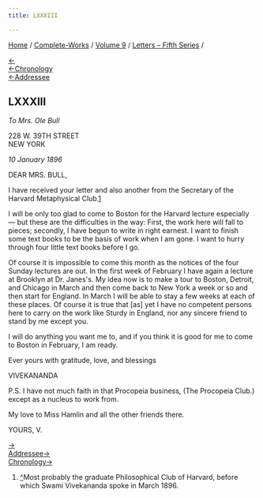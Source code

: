 ```yaml
---
title: LXXXIII

---
```

<div>

[Home](../../../index.htm) / [Complete-Works](../../complete_works.htm)
/ [Volume 9](../volume_9_contents.htm) / [Letters – Fifth
Series](letters_fifth_series_contents.htm) /

[←](082_mrs_funkey.htm)  
[←Chronology](082_mrs_funkey.htm)  
[←Addressee](081_mrs_bull.htm)

## LXXXIII

*To Mrs. Ole Bull*

228 W. 39TH STREET  
NEW YORK

*10 January 1896*

DEAR MRS. BULL,

I have received your letter and also another from the Secretary of the
Harvard Metaphysical Club.[1](#fn1)

I will be only too glad to come to Boston for the Harvard lecture
especially — but these are the difficulties in the way: First, the work
here will fall to pieces; secondly, I have begun to write in right
earnest. I want to finish some text books to be the basis of work when I
am gone. I want to hurry through four little text books before I go.

Of course it is impossible to come this month as the notices of the four
Sunday lectures are out. In the first week of February I have again a
lecture at Brooklyn at Dr. Janes's. My idea now is to make a tour to
Boston, Detroit, and Chicago in March and then come back to New York a
week or so and then start for England. In March I will be able to stay a
few weeks at each of these places. Of course it is true that \[as\] yet
I have no competent persons here to carry on the work like Sturdy in
England, nor any sincere friend to stand by me except you.

I will do anything you want me to, and if you think it is good for me to
come to Boston in February, I am ready.

Ever yours with gratitude, love, and blessings

VIVEKANANDA

P.S. I have not much faith in that Procopeia business, (The Procopeia
Club.) except as a nucleus to work from.

My love to Miss Hamlin and all the other friends there.

YOURS, V.

[→](084_christina.htm)  
[Addressee→](../../volume_6/epistles_second_series/093_mrs_bull.htm)  
[Chronology→](../../volume_8/epistles_fourth_series/068_blessed_and_beloved.htm)

</div>

1.  [^](#fn1_1)Most probably the graduate Philosophical Club of Harvard,
    before which Swami Vivekananda spoke in March 1896.
